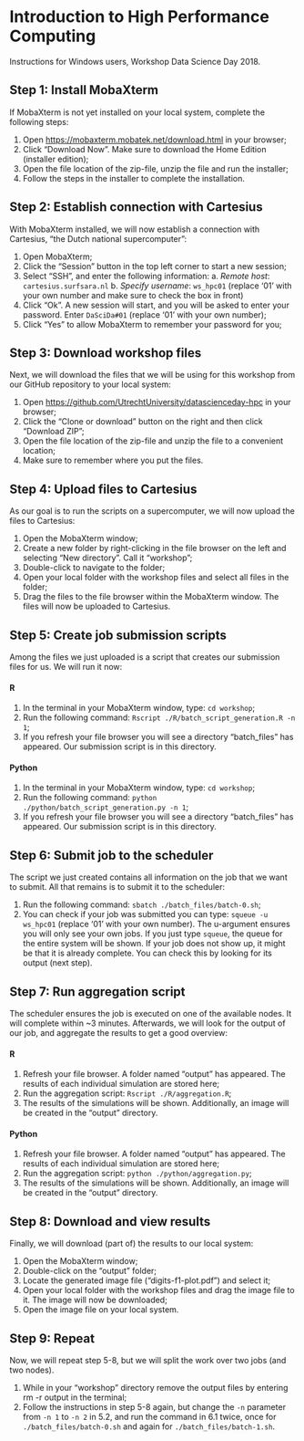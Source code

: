 # Introduction to High Performance Computing
Instructions for Windows users, Workshop Data Science Day 2018.
## Step 1: Install MobaXterm
If MobaXterm is not yet installed on your local system, complete the following steps:
1.	Open https://mobaxterm.mobatek.net/download.html in your browser;
2.	Click “Download Now”. Make sure to download the Home Edition (installer edition);
3.	Open the file location of the zip-file, unzip the file and run the installer;
4.	Follow the steps in the installer to complete the installation.

## Step 2: Establish connection with Cartesius
With MobaXterm installed, we will now establish a connection with Cartesius, “the Dutch national supercomputer”:
1.	Open MobaXterm;
2.	Click the “Session” button in the top left corner to start a new session;
3.	Select “SSH”, and enter the following information:
a.	*Remote host*: `cartesius.surfsara.nl`
b.	*Specify username*: `ws_hpc01` (replace ‘01’ with your own number and make sure to check the box in front)
4.	Click “Ok”. A new session will start, and you will be asked to enter your password. Enter `DaSciDa#01` (replace ‘01’ with your own number);
5.	Click “Yes” to allow MobaXterm to remember your password for you;

## Step 3: Download workshop files
Next, we will download the files that we will be using for this workshop from our GitHub repository to your local system:
1.	Open https://github.com/UtrechtUniversity/datascienceday-hpc in your browser;
2.	Click the “Clone or download” button on the right and then click “Download ZIP”;
3.	Open the file location of the zip-file and unzip the file to a convenient location;
4.	Make sure to remember where you put the files.

## Step 4: Upload files to Cartesius
As our goal is to run the scripts on a supercomputer, we will now upload the files to Cartesius:
1.	Open the MobaXterm window;
2.	Create a new folder by right-clicking in the file browser on the left and selecting “New directory”. Call it “workshop”;
3.	Double-click to navigate to the folder;
4.	Open your local folder with the workshop files and select all files in the folder;
5.	Drag the files to the file browser within the MobaXterm window. The files will now be uploaded to Cartesius.

## Step 5: Create job submission scripts
Among the files we just uploaded is a script that creates our submission files for us. We will run it now:
 
#### R
1.	In the terminal in your MobaXterm window, type: `cd workshop`;
2.	Run the following command: `Rscript ./R/batch_script_generation.R -n 1`;
3.	If you refresh your file browser you will see a directory “batch_files” has appeared. Our submission script is in this directory.

#### Python
1.	In the terminal in your MobaXterm window, type: `cd workshop`;
2.	Run the following command: `python ./python/batch_script_generation.py -n 1`;
3.	If you refresh your file browser you will see a directory “batch_files” has appeared. Our submission script is in this directory. 

## Step 6: Submit job to the scheduler 
The script we just created contains all information on the job that we want to submit. All that remains is to submit it to the scheduler:
1.	Run the following command: `sbatch ./batch_files/batch-0.sh`;
2.	You can check if your job was submitted you can type: `squeue -u ws_hpc01` (replace ‘01’ with your own number). The u-argument ensures you will only see your own jobs. If you just type `squeue`, the queue for the entire system will be shown.
If your job does not show up, it might be that it is already complete. You can check this by looking for its output (next step).

## Step 7: Run aggregation script 
The scheduler ensures the job is executed on one of the available nodes. It will complete within ~3 minutes. Afterwards, we will look for the output of our job, and aggregate the results to get a good overview:
 
#### R
1.	Refresh your file browser. A folder named “output” has appeared. The results of each individual simulation are stored here;
2.	Run the aggregation script: `Rscript ./R/aggregation.R`;
3.	The results of the simulations will be shown. Additionally, an image will be created in the “output” directory.

#### Python
1.	Refresh your file browser. A folder named “output” has appeared. The results of each individual simulation are stored here;
2.	Run the aggregation script: `python ./python/aggregation.py`;
3.	The results of the simulations will be shown. Additionally, an image will be created in the “output” directory.
 
## Step 8: Download and view results
Finally, we will download (part of) the results to our local system:
1.	Open the MobaXterm window;
2.	Double-click on the “output” folder;
3.	Locate the generated image file (“digits-f1-plot.pdf”) and select it;
4.	Open your local folder with the workshop files and drag the image file to it. The image will now be downloaded;
5.	Open the image file on your local system.

## Step 9: Repeat
Now, we will repeat step 5-8, but we will split the work over two jobs (and two nodes). 
1.	While in your “workshop” directory remove the output files by entering rm -r output in the terminal;
2.	Follow the instructions in step 5-8 again, but change the `-n` parameter from `-n 1` to `-n 2` in 5.2, and run the command in 6.1 twice, once for `./batch_files/batch-0.sh` and again for `./batch_files/batch-1.sh`. 

